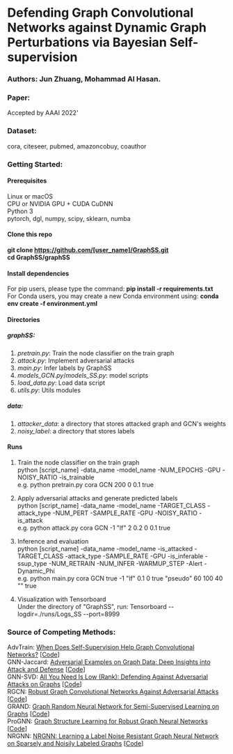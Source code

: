 # Defending Graph Convolutional Networks against Dynamic Graph Perturbations via Bayesian Self-supervision

### Authors: Jun Zhuang, Mohammad Al Hasan.

### Paper:
Accepted by AAAI 2022'

### Dataset:
 cora, citeseer, pubmed, amazoncobuy, coauthor

### Getting Started:
#### Prerequisites
 Linux or macOS \
 CPU or NVIDIA GPU + CUDA CuDNN \
 Python 3 \
 pytorch, dgl, numpy, scipy, sklearn, numba

#### Clone this repo
**git clone https://github.com/[user_name]/GraphSS.git** \
**cd GraphSS/graphSS**

#### Install dependencies
For pip users, please type the command: **pip install -r requirements.txt** \
For Conda users, you may create a new Conda environment using: **conda env create -f environment.yml**

#### Directories
##### graphSS:
 1. *pretrain.py*: Train the node classifier on the train graph
 2. *attack.py*: Implement adversarial attacks
 3. *main.py*: Infer labels by GraphSS
 4. *models_GCN.py*/*models_SS.py*: model scripts
 5. *load_data.py*: Load data script
 6. *utils.py*: Utils modules
##### data:
 1. *attacker_data*: a directory that stores attacked graph and GCN's weights
 2. *noisy_label*: a directory that stores labels

#### Runs
 1. Train the node classifier on the train graph \
  python [script_name] -data_name -model_name -NUM_EPOCHS -GPU -NOISY_RATIO -is_trainable \
  e.g. python pretrain.py cora GCN 200 0 0.1 true

 2. Apply adversarial attacks and generate predicted labels \
  python [script_name] -data_name -model_name -TARGET_CLASS -attack_type -NUM_PERT -SAMPLE_RATE -GPU -NOISY_RATIO -is_attack \
  e.g. python attack.py cora GCN -1 "lf" 2 0.2 0 0.1 true

 3. Inference and evaluation \
  python [script_name] -data_name -model_name -is_attacked -TARGET_CLASS -attack_type -SAMPLE_RATE -GPU -is_inferable -ssup_type -NUM_RETRAIN -NUM_INFER -WARMUP_STEP -Alert -Dynamic_Phi \
  e.g. python main.py cora GCN true -1 "lf" 0.1 0 true "pseudo" 60 100 40 "" true

 4. Visualization with Tensorboard \
  Under the directory of "GraphSS", run: Tensorboard --logdir=./runs/Logs_SS --port=8999

### Source of Competing Methods:
AdvTrain: [When Does Self-Supervision Help Graph Convolutional Networks?](http://proceedings.mlr.press/v119/you20a/you20a.pdf) [[Code](https://github.com/Shen-Lab/SS-GCNs)] \
GNN-Jaccard: [Adversarial Examples on Graph Data: Deep Insights into Attack and Defense](https://www.ijcai.org/proceedings/2019/0669.pdf) [[Code](https://github.com/DSE-MSU/DeepRobust/blob/master/deeprobust/graph/defense/gcn_preprocess.py)] \
GNN-SVD: [All You Need Is Low (Rank): Defending Against Adversarial Attacks on Graphs](https://dl.acm.org/doi/pdf/10.1145/3336191.3371789) [[Code](https://github.com/DSE-MSU/DeepRobust/blob/master/deeprobust/graph/defense/gcn_preprocess.py)] \
RGCN: [Robust Graph Convolutional Networks Against Adversarial Attacks](https://dl.acm.org/doi/10.1145/3292500.3330851) [[Code](https://github.com/DSE-MSU/DeepRobust/blob/master/deeprobust/graph/defense/r_gcn.py)] \
GRAND: [Graph Random Neural Network for Semi-Supervised Learning on Graphs](https://arxiv.org/pdf/2005.11079.pdf) [[Code](https://github.com/THUDM/GRAND)] \
ProGNN: [Graph Structure Learning for Robust Graph Neural Networks](https://dl.acm.org/doi/pdf/10.1145/3394486.3403049) [[Code](https://github.com/ChandlerBang/Pro-GNN)] \
NRGNN: [NRGNN: Learning a Label Noise Resistant Graph Neural Network on Sparsely and Noisily Labeled Graphs](https://dl.acm.org/doi/abs/10.1145/3447548.3467364) [[Code](https://github.com/EnyanDai/NRGNN)]

